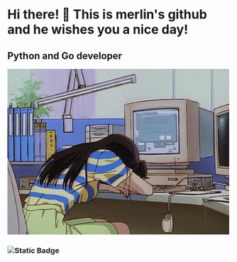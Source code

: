# Hi there! 👋 This is merlin's github and he wishes you a nice day!
## Python and Go developer
[![Header](https://github.com/merllinsbeard/merllinsbeard/blob/main/gif/gif.gif)](http://t.me/merlinsb3ard)
### ![Static Badge](https://img.shields.io/badge/this%20gif%20is%20clickable_⬆️%20-a?style=for-the-badge&color=%23060b14)


